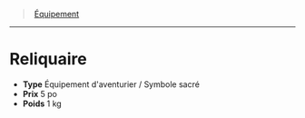 ﻿---
!Equipment
Type: Équipement d'aventurier / Symbole sacré
Price: 5 po
Weight: 1 kg
Id: equipment_hd.md#reliquaire
ParentLink: equipment_hd.md#Équipement
Name: Reliquaire
ParentName: Équipement
NameLevel: 1
---
> [Équipement](hd_equipment.md)

---

# Reliquaire

- **Type** Équipement d'aventurier / Symbole sacré
- **Prix** 5 po
- **Poids** 1 kg

